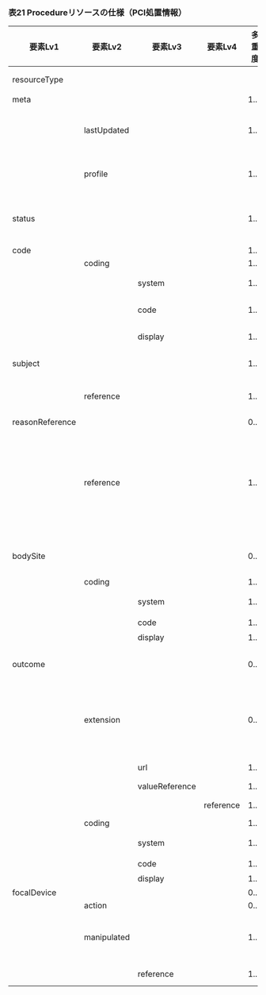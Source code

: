 ### 表21 Procedureリソースの仕様（PCI処置情報）

| 要素Lv1 | 要素Lv2 | 要素Lv3 | 要素Lv4 | 多重度 | 型 | 値 | 心カテレポートCDAとのマッピング<BR>(CD=ClinicalDocument) | 説明 |
|---|---|---|---|---|---|---|---|---|
| resourceType |  |  |  |  |  | "Procedure" |  | Procedureリソースであることを示す。 |
| meta |  |  |  | 1..1 | Meta |  |  |  |
|  | lastUpdated |  |  | 1..1 | instant | "2023-12-25T20:21:32+09:00" |  | 最終更新日時。YYYY-MM-DDThh:mm:ss.sss+zz:zz。値は例示。 |
|  | profile |  |  | 1..1 | canonical(StructureDefinition) | "http://jpfhir.jp/fhir/SEAMAT/StructureDefinition/<BR>JP_Procedure_PCI" |  | 本リソースのプロファイルを識別するURLを指定する。値は固定。 |
| status |  |  |  | 1..1 | code | "completed" |  | 検査のステータスを表すコード。PCI処置の80727-1<実施有無>の値から変換する。 |
| code |  |  |  | 1..1 | CodeableConcept |  |  |  |
|  | coding |  |  | 1..1 | Coding |  |  |  |
|  |  | system |  | 1..1 | uri | "http://loinc.org" |  | LOINCコードを意味する固定値。 |
|  |  | code |  | 1..1 | code | "76642-8" |  | PCI処置を表すLOINCコード。値は固定。 |
|  |  | display |  | 1..1 | string | "Percutaneous coronary intervention study" |  | PCI処置のLOINCコードに対する名称。値は固定。 |
| subject |  |  |  | 1..1 | Reference(JP_Patient_SEAMAT) |  |  | 患者情報を表すPatientリソースへの参照。 |
|  | reference |  |  | 1..1 | string | "urn:uuid:77fbc1a7-8e7e-494c-9763-6545a73afcc4" |  | PatientリソースのfullUrl要素に指定されるUUIDを指定。値は例示。 |
| reasonReference |  |  |  | 0..* | Reference(JP_Observation_SEAMAT) |  |  |  |
|  | reference |  |  | 1..1 | string | "urn:uuid:1de4f658-55e1-4bce-a361-749abbff685d" |  | PCI処置前の状態。PCI処置の80728-9<Stenosis_Pre>,81000-2<TimiGrade_Pre>、80729-7<病変性状>、80730-5<病変分類>を記述したObservationをReference型で参照する。値は例示。 |
| bodySite |  |  |  | 0..* | CodeableConcept |  |  | PCI処置の実施部位。PCI処置の80999-6<部位>の値を使用する。 |
|  | coding |  |  | 1..1 | Coding |  |  |  |
|  |  | system |  | 1..1 | uri | "http://loinc.org" |  | LOINCコードを意味する固定値。 |
|  |  | code |  | 1..1 | code | "LA24463-4" |  | 値は例示。 |
|  |  | display |  | 1..1 | string | "5-6" |  | 値は例示。 |
| outcome |  |  |  | 0..1 | CodeableConcept |  |  | PCI処置の実施結果。PCI処置の67544-7<成否>の値を使用する |
|  | extension |  |  | 0..* |  |  |  | PCI処置後の状態。PCI処置の80239-7<Stenosis_Post>,81001-0<TimiGrade_Post>を記述したObservationをReference型で参照する。 |
|  |  | url |  | 1..1 | uri | "http://jpfhir.jp/fhir/SEAMAT/Extension/StructureD<BR>efinition/JP_Procedure_PCIOutcomeDetail" |  | 値は例示。 |
|  |  | valueReference |  | 1..1 | Reference(JP_Observation_SEAMAT) |  |  | 値は例示。 |
|  |  |  | reference | 1..1 | string | "urn:uuid:176a63d0-4dd8-4085-b444-a5d4c1e252c3" |  |  |
|  | coding |  |  | 1..1 | Coding |  |  |  |
|  |  | system |  | 1..1 | uri | "http://loinc.org" |  | LOINCコードを意味する固定値。 |
|  |  | code |  | 1..1 | code | "LA33-6" |  | 値は例示。 |
|  |  | display |  | 1..1 | string | "成功" |  | 値は例示。 |
| focalDevice |  |  |  | 0..* | BackboneElement |  |  |  |
|  | action |  |  | 0..1 | CodeableConcept |  |  |  |
|  | manipulated |  |  | 1..1 | Reference(JP_Device_PCI) |  |  | PCI処置の使用機器。PCI処置の81002-8<使用機器>を記述したDeviceリソースを参照する。 |
|  |  | reference |  | 1..1 | string | "urn:uuid:41466894-4e76-4f58-b7f2-f5a6ffa73ea8" |  | 値は例示。 |
